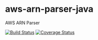 # aws-arn-parser-java
AWS ARN Parser

[![Build Status](https://travis-ci.org/livetribe/livetribe-aws-arn-parser-java.svg?branch=master)](https://travis-ci.org/livetribe/livetribe-aws-arn-parser-java) [![Coverage Status](https://coveralls.io/repos/github/livetribe/livetribe-aws-arn-parser-java/badge.svg?branch=master)](https://coveralls.io/github/livetribe/livetribe-aws-arn-parser-java?branch=master)
